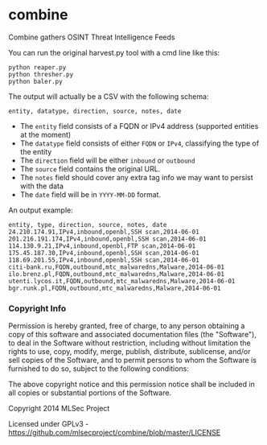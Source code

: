combine
=======

Combine gathers OSINT Threat Intelligence Feeds

You can run the original harvest.py tool with a cmd line like this:

````
python reaper.py 
python thresher.py
python baler.py
`````

The output will actually be a CSV with the following schema:
```
entity, datatype, direction, source, notes, date
```
- The `entity` field consists of a FQDN or IPv4 address (supported entities at the moment)
- The `datatype` field consists of either `FQDN` or `IPv4`, classifying the type of the entity
- The `direction` field will be either `inbound` or `outbound`
- The `source` field contains the original URL.
- The `notes` field should cover any extra tag info we may want to persist with the data
- The `date` field will be in `YYYY-MM-DD` format.

An output example:
```
entity, type, direction, source, notes, date
24.210.174.91,IPv4,inbound,openbl,SSH scan,2014-06-01
201.216.191.174,IPv4,inbound,openbl,SSH scan,2014-06-01
114.130.9.21,IPv4,inbound,openbl,FTP scan,2014-06-01
175.45.187.30,IPv4,inbound,openbl,SSH scan,2014-06-01
118.69.201.55,IPv4,inbound,openbl,SSH scan,2014-06-01
citi-bank.ru,FQDN,outbound,mtc_malwaredns,Malware,2014-06-01
ilo.brenz.pl,FQDN,outbound,mtc_malwaredns,Malware,2014-06-01
utenti.lycos.it,FQDN,outbound,mtc_malwaredns,Malware,2014-06-01
bgr.runk.pl,FQDN,outbound,mtc_malwaredns,Malware,2014-06-01
```

### Copyright Info

Permission is hereby granted, free of charge, to any person obtaining a copy
of this software and associated documentation files (the "Software"), to deal
in the Software without restriction, including without limitation the rights
to use, copy, modify, merge, publish, distribute, sublicense, and/or sell
copies of the Software, and to permit persons to whom the Software is
furnished to do so, subject to the following conditions:

The above copyright notice and this permission notice shall be included in
all copies or substantial portions of the Software.

Copyright 2014 MLSec Project

Licensed under GPLv3 - https://github.com/mlsecproject/combine/blob/master/LICENSE
